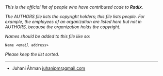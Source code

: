 *This is the official list of people who have contributed code to **Radix**.*

*The AUTHORS file lists the copyright holders; this file lists people. For
example, the employees of an organization are listed here but not in AUTHORS,
because the organization holds the copyright.*

*Names should be added to this file like so:*

	Name <email address>

*Please keep the list sorted.*

* * *

* Juhani Åhman <juhanipm@gmail.com>



